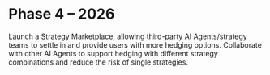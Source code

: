 # Phase 4 – 2026
Launch a Strategy Marketplace, allowing third-party AI Agents/strategy teams to settle in and provide users with more hedging options.
Collaborate with other AI Agents to support hedging with different strategy combinations and reduce the risk of single strategies.